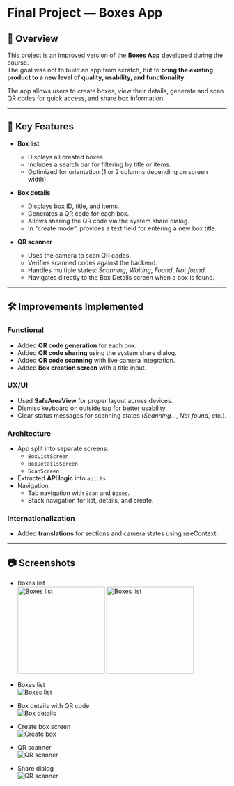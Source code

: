 # Final Project — Boxes App

## 📌 Overview
This project is an improved version of the **Boxes App** developed during the course.  
The goal was not to build an app from scratch, but to **bring the existing product to a new level of quality, usability, and functionality**.

The app allows users to create boxes, view their details, generate and scan QR codes for quick access, and share box information.

---

## 🚀 Key Features
- **Box list**
  - Displays all created boxes.
  - Includes a search bar for filtering by title or items.
  - Optimized for orientation (1 or 2 columns depending on screen width).

- **Box details**
  - Displays box ID, title, and items.
  - Generates a QR code for each box.
  - Allows sharing the QR code via the system share dialog.
  - In "create mode", provides a text field for entering a new box title.

- **QR scanner**
  - Uses the camera to scan QR codes.
  - Verifies scanned codes against the backend.
  - Handles multiple states: *Scanning*, *Waiting*, *Found*, *Not found*.
  - Navigates directly to the Box Details screen when a box is found.

---

## 🛠️ Improvements Implemented
### Functional
- Added **QR code generation** for each box.
- Added **QR code sharing** using the system share dialog.
- Added **QR code scanning** with live camera integration.
- Added **Box creation screen** with a title input.

### UX/UI
- Used **SafeAreaView** for proper layout across devices.
- Dismiss keyboard on outside tap for better usability.
- Clear status messages for scanning states (*Scanning…*, *Not found*, etc.).

### Architecture
- App split into separate screens:
  - `BoxListScreen`
  - `BoxDetailsScreen`
  - `ScanScreen`
- Extracted **API logic** into `api.ts`.
- Navigation:
  - Tab navigation with `Scan` and `Boxes`.
  - Stack navigation for list, details, and create.

### Internationalization
- Added **translations** for sections and camera states using useContext.

---

## 📷 Screenshots

- Boxes list  
  <img src="./b1.jpg" alt="Boxes list" width="200"/>
  <img src="./b11.jpg" alt="Boxes list" width="200"/>

- Boxes list  
  ![Boxes list](./b1.jpg)

- Box details with QR code  
  ![Box details](./b2.jpg)

- Create box screen  
  ![Create box](./b3.jpg)

- QR scanner  
  ![QR scanner](./b4.jpg)

- Share dialog  
  ![QR scanner](./5.jpg)

